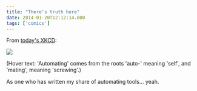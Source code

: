 ```yaml
---
title: "There's truth here"
date: 2014-01-20T12:12:14.000
tags: ['comics']
---
```


From [today's XKCD](http://xkcd.com/1319/):

![](http://imgs.xkcd.com/comics/automation.png)

(Hover text: 'Automating' comes from the roots 'auto-' meaning 'self', and 'mating', meaning 'screwing'.)

As one who has written my share of automating tools... yeah.
